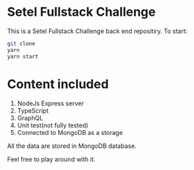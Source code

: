 # Setel Fullstack Challenge 

This is a Setel Fullstack Challenge back end repositiry. To start:

```bash
git clone
yarn
yarn start
```

# Content included
1. NodeJs Express server
2. TypeScript
3. GraphQL
4. Unit test(not fully tested)
5. Connected to MongoDB as a storage

All the data are stored in MongoDB database. 

Feel free to play around with it.